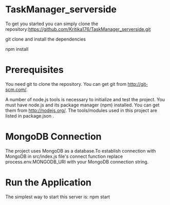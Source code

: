 # TaskManager_serverside
To get you started you can simply clone the repository:https://github.com/Kritika176/TaskManager_serverside.git

git clone 
and install the dependencies

npm install
# Prerequisites
You need git to clone the repository. You can get git from http://git-scm.com/.

A number of node.js tools is necessary to initialize and test the project. You must have node.js and its package manager (npm) installed. You can get them from http://nodejs.org/. The tools/modules used in this project are listed in package.json . 


# MongoDB Connection 
The project uses MongoDB as a database.To establish connection with MongoDB  in src/index.js file's connect function replace process.env.MONGODB_URI with your MongoDB connection string.

# Run the Application
The simplest way to start this server is:
npm start
